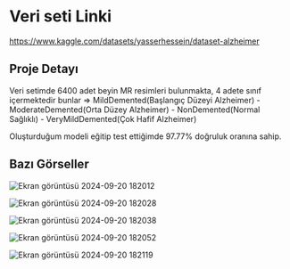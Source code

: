 # Veri seti Linki 
https://www.kaggle.com/datasets/yasserhessein/dataset-alzheimer

## Proje Detayı

Veri setimde 6400 adet beyin MR resimleri bulunmakta, 4 adete sınıf içermektedir bunlar => MildDemented(Başlangıç Düzeyi Alzheimer) - ModerateDemented(Orta Düzey Alzheimer) - NonDemented(Normal Sağlıklı) - VeryMildDemented(Çok Hafif Alzheimer)  

Oluşturduğum modeli eğitip test ettiğimde 97.77% doğruluk oranına sahip.

## Bazı Görseller

![Ekran görüntüsü 2024-09-20 182012](https://github.com/user-attachments/assets/cbda46b4-9d22-4958-859a-281365fa5a27)



![Ekran görüntüsü 2024-09-20 182028](https://github.com/user-attachments/assets/be953341-e3f9-4133-b665-e42dabcddc1c)



![Ekran görüntüsü 2024-09-20 182038](https://github.com/user-attachments/assets/d9edecd8-3998-4b9b-aaae-165d37c6d253)



![Ekran görüntüsü 2024-09-20 182052](https://github.com/user-attachments/assets/48fac4ef-b435-4fe6-bdef-1b64ef4bb44c)


![Ekran görüntüsü 2024-09-20 182119](https://github.com/user-attachments/assets/5937b1a4-ff9e-449d-8cee-b94cde81baa0)

